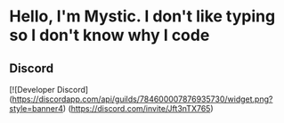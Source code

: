 # Hello, I'm Mystic. I don't like typing so I don't know why I code

## Discord
[![Developer Discord] (https://discordapp.com/api/guilds/784600007876935730/widget.png?style=banner4) (https://discord.com/invite/Jft3nTX765)
